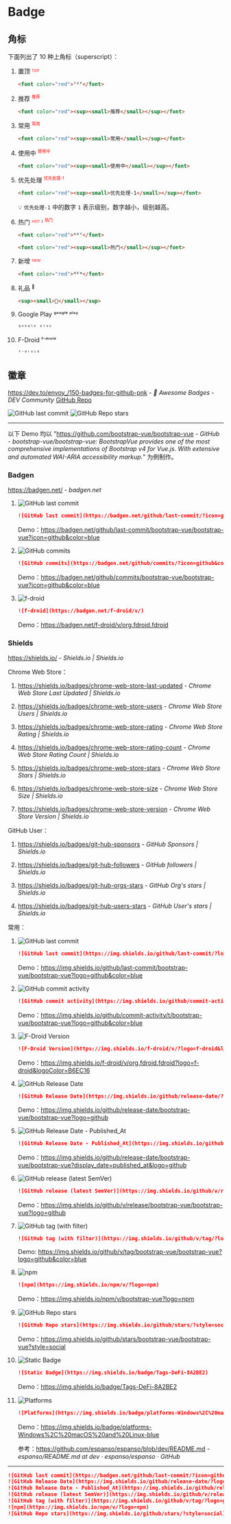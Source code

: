 # Badge

## 角标

下面列出了 10 种上角标（superscript）：

1. 置顶 <font color="red">ᵀᴼᴾ</font>

    ```html
    <font color="red">ᵀᴼᴾ</font>
    ```

2. 推荐 <font color="red"><sup><small>推荐</small></sup></font>

    ```html
    <font color="red"><sup><small>推荐</small></sup></font>
    ```

3. 常用 <font color="red"><sup><small>常用</small></sup></font>

    ```html
    <font color="red"><sup><small>常用</small></sup></font>
    ```

4. 使用中 <font color="red"><sup><small>使用中</small></sup></font>

    ```html
    <font color="red"><sup><small>使用中</small></sup></font>
    ```

5. 优先处理 <font color="red"><sup><small>优先处理-1</small></sup></font>

    ```html
    <font color="red"><sup><small>优先处理-1</small></sup></font>
    ```

    💡 `优先处理-1` 中的数字 `1` 表示级别，数字越小，级别越高。

6. 热门 <font color="red">ᴴᴼᵀ</font> ᴵ <font color="red"><sup><small>热门</small></sup></font>

    ```html
    <font color="red">ᴴᴼᵀ</font>
    ```

    ```html
    <font color="red"><sup><small>热门</small></sup></font>
    ```

7. 新增 <font color="red">ᴺᴱᵂ</font>

    ```html
    <font color="red">ᴺᴱᵂ</font>
    ```

8. 礼品 <sup><small>🎁</small></sup>

    ```html
    <sup><small>🎁</small></sup>
    ```

9. Google Play ᵍᵒᵒᵍˡᵉ ᵖˡᵃʸ

    ```html
    ᵍᵒᵒᵍˡᵉ ᵖˡᵃʸ
    ```

10. F-Droid ᶠ⁻ᵈʳᵒⁱᵈ

    ```html
    ᶠ⁻ᵈʳᵒⁱᵈ
    ```

## 徽章

https://dev.to/envoy_/150-badges-for-github-pnk - *📛 Awesome Badges - DEV Community* [GitHub Repo](https://github.com/Envoy-VC/awesome-badges)

![GitHub last commit](https://img.shields.io/github/last-commit/Envoy-VC/awesome-badges?color=blue&logo=github)
![GitHub Repo stars](https://img.shields.io/github/stars/Envoy-VC/awesome-badges?style=social)

---

以下 Demo 均以 "https://github.com/bootstrap-vue/bootstrap-vue - *GitHub - bootstrap-vue/bootstrap-vue: BootstrapVue provides one of the most comprehensive implementations of Bootstrap v4 for Vue.js. With extensive and automated WAI-ARIA accessibility markup.*" 为例制作。

### Badgen

https://badgen.net/ - *badgen.net*

1. ![GitHub last commit](https://badgen.net/github/last-commit/bootstrap-vue/bootstrap-vue?icon=github&color=blue)

    ```markdown
    ![GitHub last commit](https://badgen.net/github/last-commit/?icon=github&color=blue)
    ```

    Demo：https://badgen.net/github/last-commit/bootstrap-vue/bootstrap-vue?icon=github&color=blue

2. ![GitHub commits](https://badgen.net/github/commits/bootstrap-vue/bootstrap-vue?icon=github&color=blue)

    ```markdown
    ![GitHub commits](https://badgen.net/github/commits/?icon=github&color=blue)
    ```

    Demo：https://badgen.net/github/commits/bootstrap-vue/bootstrap-vue?icon=github&color=blue

3. ![f-droid](https://badgen.net/f-droid/v/org.fdroid.fdroid)

    ```markdown
    ![f-droid](https://badgen.net/f-droid/v/)
    ```

    Demo：https://badgen.net/f-droid/v/org.fdroid.fdroid

### Shields

https://shields.io/ - *Shields.io | Shields.io*

Chrome Web Store：

1. https://shields.io/badges/chrome-web-store-last-updated - *Chrome Web Store Last Updated | Shields.io*

2. https://shields.io/badges/chrome-web-store-users - *Chrome Web Store Users | Shields.io*

3. https://shields.io/badges/chrome-web-store-rating - *Chrome Web Store Rating | Shields.io*

4. https://shields.io/badges/chrome-web-store-rating-count - *Chrome Web Store Rating Count | Shields.io*

5. https://shields.io/badges/chrome-web-store-stars - *Chrome Web Store Stars | Shields.io*

6. https://shields.io/badges/chrome-web-store-size - *Chrome Web Store Size | Shields.io*

7. https://shields.io/badges/chrome-web-store-version - *Chrome Web Store Version | Shields.io*

GitHub User：

1. https://shields.io/badges/git-hub-sponsors - *GitHub Sponsors | Shields.io*

2. https://shields.io/badges/git-hub-followers - *GitHub followers | Shields.io*

3. https://shields.io/badges/git-hub-orgs-stars - *GitHub Org's stars | Shields.io*

4. https://shields.io/badges/git-hub-users-stars - *GitHub User's stars | Shields.io*

常用：

1. ![GitHub last commit](https://img.shields.io/github/last-commit/bootstrap-vue/bootstrap-vue?logo=github&color=blue)

    ```markdown
    ![GitHub last commit](https://img.shields.io/github/last-commit/?logo=github&color=blue)
    ```

    Demo：https://img.shields.io/github/last-commit/bootstrap-vue/bootstrap-vue?logo=github&color=blue

2. ![GitHub commit activity](https://img.shields.io/github/commit-activity/t/bootstrap-vue/bootstrap-vue?logo=github&color=blue)

    ```markdown
    ![GitHub commit activity](https://img.shields.io/github/commit-activity/t/?logo=github&color=blue)
    ```

    Demo：https://img.shields.io/github/commit-activity/t/bootstrap-vue/bootstrap-vue?logo=github&color=blue

3. ![F-Droid Version](https://img.shields.io/f-droid/v/org.fdroid.fdroid?logo=f-droid&logoColor=B6EC16)

    ```markdown
    ![F-Droid Version](https://img.shields.io/f-droid/v/?logo=f-droid&logoColor=B6EC16)
    ```

    Demo：https://img.shields.io/f-droid/v/org.fdroid.fdroid?logo=f-droid&logoColor=B6EC16

4. ![GitHub Release Date](https://img.shields.io/github/release-date/bootstrap-vue/bootstrap-vue?logo=github)

    ```markdown
    ![GitHub Release Date](https://img.shields.io/github/release-date/?logo=github)
    ```

    Demo：https://img.shields.io/github/release-date/bootstrap-vue/bootstrap-vue?logo=github

5. ![GitHub Release Date - Published_At](https://img.shields.io/github/release-date/bootstrap-vue/bootstrap-vue?display_date=published_at&logo=github)

    ```markdown
    ![GitHub Release Date - Published_At](https://img.shields.io/github/release-date/?display_date=published_at&logo=github)
    ```

    Demo：https://img.shields.io/github/release-date/bootstrap-vue/bootstrap-vue?display_date=published_at&logo=github

6. ![GitHub release (latest SemVer)](https://img.shields.io/github/v/release/bootstrap-vue/bootstrap-vue?logo=github)

    ```markdown
    ![GitHub release (latest SemVer)](https://img.shields.io/github/v/release/?logo=github)
    ```

    Demo：https://img.shields.io/github/v/release/bootstrap-vue/bootstrap-vue?logo=github

7. ![GitHub tag (with filter)](https://img.shields.io/github/v/tag/bootstrap-vue/bootstrap-vue?logo=github&color=blue)

    ```markdown
    ![GitHub tag (with filter)](https://img.shields.io/github/v/tag/?logo=github&color=blue)
    ```

    Demo: https://img.shields.io/github/v/tag/bootstrap-vue/bootstrap-vue?logo=github&color=blue

8. ![npm](https://img.shields.io/npm/v/bootstrap-vue?logo=npm)

    ```markdown
    ![npm](https://img.shields.io/npm/v/?logo=npm)
    ```

    Demo：https://img.shields.io/npm/v/bootstrap-vue?logo=npm

9. ![GitHub Repo stars](https://img.shields.io/github/stars/bootstrap-vue/bootstrap-vue?style=social)

    ```markdown
    ![GitHub Repo stars](https://img.shields.io/github/stars/?style=social)
    ```

    Demo：https://img.shields.io/github/stars/bootstrap-vue/bootstrap-vue?style=social

10. ![Static Badge](https://img.shields.io/badge/Tags-DeFi-8A2BE2)

    ```markdown
    ![Static Badge](https://img.shields.io/badge/Tags-DeFi-8A2BE2)
    ```

    Demo：https://img.shields.io/badge/Tags-DeFi-8A2BE2

11. ![Platforms](https://img.shields.io/badge/platforms-Windows%2C%20macOS%20and%20Linux-blue)

    ```markdown
    ![Platforms](https://img.shields.io/badge/platforms-Windows%2C%20macOS%20and%20Linux-blue)
    ```

    Demo：https://img.shields.io/badge/platforms-Windows%2C%20macOS%20and%20Linux-blue
    
    参考：https://github.com/espanso/espanso/blob/dev/README.md - *espanso/README.md at dev · espanso/espanso · GitHub*

---

```markdown
![GitHub last commit](https://badgen.net/github/last-commit/?icon=github&color=blue)
![GitHub Release Date](https://img.shields.io/github/release-date/?logo=github)
![GitHub Release Date - Published_At](https://img.shields.io/github/release-date/?display_date=published_at&logo=github)
![GitHub release (latest SemVer)](https://img.shields.io/github/v/release/?logo=github)
![GitHub tag (with filter)](https://img.shields.io/github/v/tag/?logo=github&color=blue)
![npm](https://img.shields.io/npm/v/?logo=npm)
![GitHub Repo stars](https://img.shields.io/github/stars/?style=social)
```
